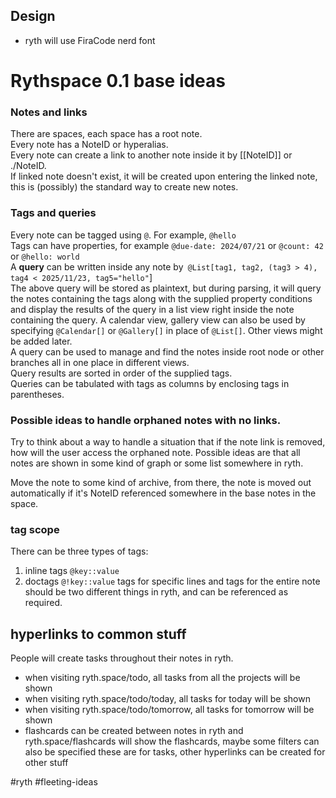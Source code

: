 ## Design
- ryth will use FiraCode nerd font

# Rythspace 0.1 base ideas
### Notes and links   
There are spaces, each space has a root note.   
Every note has a NoteID or hyperalias.   
Every note can create a link to another note inside it by [[NoteID]] or ./NoteID.   
If linked note doesn't exist, it will be created upon entering the linked note, this is (possibly) the standard way to create new notes.   
   
### Tags and queries   
Every note can be tagged using `@`. For example, `@hello`    
Tags can have properties, for example `@due-date: 2024/07/21`  or `@count: 42` or `@hello: world`    
A **query** can be written inside any note by` @List[tag1, tag2, (tag3 > 4), tag4 < 2025/11/23, tag5="hello"`]    
The above query will be stored as plaintext, but during parsing, it will query the notes containing the tags along with the supplied property conditions and display the results of the query in a list view right inside the note containing the query. A calendar view, gallery view can also be used by specifying `@Calendar[]`  or `@Gallery[]` in place of `@List[]`. Other views might be added later.   
A query can be used to manage and find the notes inside root node or other branches all in one place in different views.   
Query results are sorted in order of the supplied tags.   
Queries can be tabulated with tags as columns by enclosing tags in parentheses.   
### Possible ideas to handle orphaned notes with no links.   
Try to think about a way to handle a situation that if the note link is removed, how will the user access the orphaned note. Possible ideas are that all notes are shown in some kind of graph or some list somewhere in ryth.

Move the note to some kind of archive, from there, the note is moved out automatically if it's NoteID referenced somewhere in the base notes in the space.

### tag scope
There can be three types of tags:
1. inline tags `@key::value`
2. doctags `@!key::value`
tags for specific lines and tags for the entire note should be two different things in ryth, and can be referenced as required.

## hyperlinks to common stuff
People will create tasks throughout their notes in ryth.
- when visiting ryth.space/todo, all tasks from all the projects will be shown
- when visiting ryth.space/todo/today, all tasks for today will be shown
- when visiting ryth.space/todo/tomorrow, all tasks for tomorrow will be shown
- flashcards can be created between notes in ryth and ryth.space/flashcards will show the flashcards, maybe some filters can also be specified
these are for tasks, other hyperlinks can be created for other stuff

#ryth #fleeting-ideas